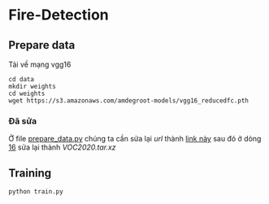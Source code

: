 # Fire-Detection

## Prepare data

Tải về mạng vgg16

```
cd data
mkdir weights
cd weights
wget https://s3.amazonaws.com/amdegroot-models/vgg16_reducedfc.pth
```
### Đã sửa

 Ở file [prepare_data.py](https://github.com/ThinhVo1810/Fire-Detection/blob/main/prepare_data.py) chúng ta cần sửa lại *url* thành [link này](https://l.facebook.com/l.php?u=https%3A%2F%2Fdrive.google.com%2Fu%2F1%2Fuc%3Fid%3D1G1cRVsl_F46ea19eRH6A-ZU_h5aq5nFI%26fbclid%3DIwAR2yRRYx6DyjI0Vk3mECa4te6b1XNvW2lj7R6VxfqQCjPVJYo0wB67-fiE4&h=AT1rhqmartnHz_qyBXENq6cRydBsj01roiuvCeli3am62aP2luH8VYhdPgZhe50YWtMwVn2rJAkMjlQAom4kgSNx1GYSeBf2PaBjbx2vujdS_sJKk9LmhPHeKILSdA)
 sau đó ở dòng [16](https://github.com/ThinhVo1810/Fire-Detection/blob/13bd739f4b15271b64113ad890445b10617dc907/prepare_data.py#L11) sửa lại thành *VOC2020.tar.xz*

## Training 
```
python train.py
```

